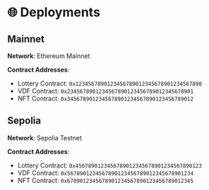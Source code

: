 # 🌐 Deployments

## Mainnet

**Network**: Ethereum Mainnet

**Contract Addresses**:

- Lottery Contract: `0x1234567890123456789012345678901234567890`
- VDF Contract: `0x2345678901234567890123456789012345678901`
- NFT Contract: `0x3456789012345678901234567890123456789012`

## Sepolia

**Network**: Sepolia Testnet

**Contract Addresses**:

- Lottery Contract: `0x4567890123456789012345678901234567890123`
- VDF Contract: `0x5678901234567890123456789012345678901234`
- NFT Contract: `0x6789012345678901234567890123456789012345`
